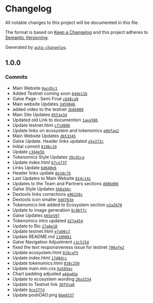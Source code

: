 # Changelog

All notable changes to this project will be documented in this file.

The format is based on [Keep a Changelog](https://keepachangelog.com/en/1.0.0/)
and this project adheres to [Semantic Versioning](https://semver.org/spec/v2.0.0.html).

Generated by [`auto-changelog`](https://github.com/CookPete/auto-changelog).

## 1.0.0

### Commits

- Main Website [`9acd5c1`](https://github.com/xeon-protocol/xeon-website/commit/9acd5c1005aa45dd8ea8cf78081a04cc426e4bca)
- Added Testnet coming soon [`64de11b`](https://github.com/xeon-protocol/xeon-website/commit/64de11b4a8ad5c9a812cd71c7c72e9884436127d)
- Galxe Page - Semi Final [`c648ca9`](https://github.com/xeon-protocol/xeon-website/commit/c648ca96e6d2e3c5f68137f2c5e12808da7fbaed)
- Main website Updates [`345904b`](https://github.com/xeon-protocol/xeon-website/commit/345904bb21a1049afbafb401d051d50085590eeb)
- added video to the testnet [`3b66008`](https://github.com/xeon-protocol/xeon-website/commit/3b660088360a713da47e08b2e70c05c4a29872d8)
- Main Site Updates [`0551e3d`](https://github.com/xeon-protocol/xeon-website/commit/0551e3d2ccc26f6a0533de8dc566e96cdbda30ca)
- Updated old Link to documention [`1aea586`](https://github.com/xeon-protocol/xeon-website/commit/1aea5861a03640227194ee9583ba2094363ac901)
- Update testnet.html [`cf1d086`](https://github.com/xeon-protocol/xeon-website/commit/cf1d086717d3e0b7d5866e2388f4ae427b09bdbd)
- Update links on ecosystem and tokenomics [`e0bfae2`](https://github.com/xeon-protocol/xeon-website/commit/e0bfae2f92c0c2450ed585f6dff93c2daeb88088)
- Main Website Updates [`db53345`](https://github.com/xeon-protocol/xeon-website/commit/db533452c2d74cebd2789f3f5d26188c790840bb)
- Galxe Update. Header links updated [`a5e272c`](https://github.com/xeon-protocol/xeon-website/commit/a5e272ca233df3d7d12eb49f8922c7b2ddca2049)
- Initial commit [`818bc10`](https://github.com/xeon-protocol/xeon-website/commit/818bc101875f18ad599d26e8efa59fa22e6d1f7b)
- Update [`c344e5b`](https://github.com/xeon-protocol/xeon-website/commit/c344e5b3ca5aa318a370337afcda8233d1e7dc04)
- Tokenomics Style Updates [`39cd1ca`](https://github.com/xeon-protocol/xeon-website/commit/39cd1caac27214bccc77349f35869164fd45b5cb)
- Update index.html [`b7ce73f`](https://github.com/xeon-protocol/xeon-website/commit/b7ce73fa1839f379fb5b2a4ff94be4dd75deeb5a)
- Links Update [`6d640e6`](https://github.com/xeon-protocol/xeon-website/commit/6d640e6efd8bb79a4a55d86be4b85be6620009c4)
- Header links update [`8e34c7b`](https://github.com/xeon-protocol/xeon-website/commit/8e34c7ba2e809165b8c936eb0afe0d48cc73e028)
- Last Updates to Main Website [`814c14c`](https://github.com/xeon-protocol/xeon-website/commit/814c14c696e92ea0ed70a5c0b5999b21f7525f5d)
- Updates to the Team and Partners sections [`d806d06`](https://github.com/xeon-protocol/xeon-website/commit/d806d06b6386a46faaba43cba02bd2e0bd641733)
- Galxe Style Updates [`5b0a56c`](https://github.com/xeon-protocol/xeon-website/commit/5b0a56cd3003d44adf156f703d88935b6ed67ada)
- Dextools links corrections [`e96220c`](https://github.com/xeon-protocol/xeon-website/commit/e96220c6223f7edee809fc80677b490f6914c5f9)
- Dextools icon smaller [`bdd763e`](https://github.com/xeon-protocol/xeon-website/commit/bdd763e156a2c7770183f396691a0ce6677473c6)
- Tokenomics link added to Ecosystem section [`e2a2670`](https://github.com/xeon-protocol/xeon-website/commit/e2a2670c963b5f14c8c107083a8e80baf6068dda)
- Update to image generation [`6c9bffc`](https://github.com/xeon-protocol/xeon-website/commit/6c9bffcab93026a84fbd7dab888a93327c0acd36)
- Galxe Updates [`b65e597`](https://github.com/xeon-protocol/xeon-website/commit/b65e597ebdcdafb020265feff8201be0a8c1d042)
- Tokenomics intro updated [`427a454`](https://github.com/xeon-protocol/xeon-website/commit/427a45461de6abb9a2378067292735adb2bfd5f7)
- Update to Bio [`27a6e10`](https://github.com/xeon-protocol/xeon-website/commit/27a6e10b6cd95923b58b73bc389fe919e51a35ad)
- Update testnet.html [`e7a00c3`](https://github.com/xeon-protocol/xeon-website/commit/e7a00c322d2803d535bb99819be3cdac19f8fa85)
- Update README.md [`1109081`](https://github.com/xeon-protocol/xeon-website/commit/1109081f6f0fd322a3bc17d2c4e93d9aa09dd51a)
- Galxe Navigation Adjustment [`c1c5154`](https://github.com/xeon-protocol/xeon-website/commit/c1c5154ed6a4d5274fa536aa06a7fdcafc63da60)
- fixed the text responsiveness issue for testnet [`706afe2`](https://github.com/xeon-protocol/xeon-website/commit/706afe25d749e81d8f9b4bdad49e0aefe9373c17)
- Update ecosystem.html [`018caf5`](https://github.com/xeon-protocol/xeon-website/commit/018caf501449f67d813a592f6b4021c3bf3c76a6)
- Update index.html [`1748dcc`](https://github.com/xeon-protocol/xeon-website/commit/1748dcc8a1f4d233641f031b532c7ad6260779b2)
- Update tokenomics.html [`038c250`](https://github.com/xeon-protocol/xeon-website/commit/038c250c4efdef9a70227764f36776b99685c830)
- Update main.min.css [`6a585ec`](https://github.com/xeon-protocol/xeon-website/commit/6a585ec54b53681f7270c0581c92314439c1e67f)
- Chart padding adjusted [`a44adda`](https://github.com/xeon-protocol/xeon-website/commit/a44adda19459438ff30da6db3730fd9f8ff0ac4e)
- Update to ecosystem wording [`26a3334`](https://github.com/xeon-protocol/xeon-website/commit/26a3334e20e2575cf3feb763090fea02277dbad4)
- Update to Testnet link [`38f91a0`](https://github.com/xeon-protocol/xeon-website/commit/38f91a0a1f28cad718f4f32e4ef5650612a9b6be)
- Update [`9ce27fd`](https://github.com/xeon-protocol/xeon-website/commit/9ce27fdd621348851f3003b85e8a9b57713c601d)
- Update poshDAO.png [`66e6537`](https://github.com/xeon-protocol/xeon-website/commit/66e6537ebdf1a4103e4050e9f190ff973dfda79f)
